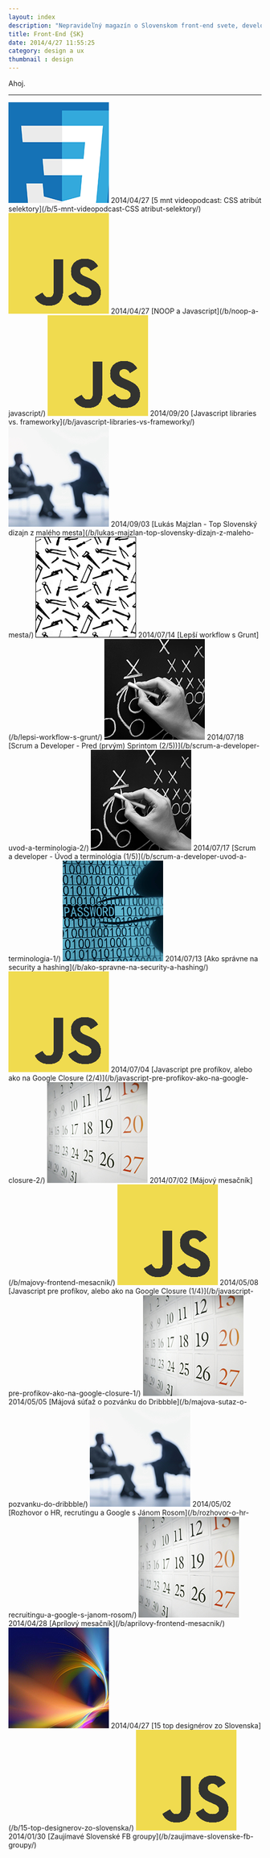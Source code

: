 ```yaml
---
layout: index
description: "Nepravideľný magazín o Slovenskom front-end svete, developeroch, designer a startupoch"
title: Front-End {SK}
date: 2014/4/27 11:55:25
category: design a ux
thumbnail : design
---
```


Ahoj.

---

<img src="/media/thumbnails/css3.png" />
<time>2014/04/27</time>
[5 mnt videopodcast: CSS atribút selektory](/b/5-mnt-videopodcast-CSS atribut-selektory/)

<img src="/media/thumbnails/javascript.png">
<time>2014/04/27</time>
[NOOP a Javascript](/b/noop-a-javascript/)

<img src="/media/thumbnails/javascript.png">
<time>2014/09/20</time>
[Javascript libraries vs. frameworky](/b/javascript-libraries-vs-frameworky/)

<img src="/media/thumbnails/interview.png">
<time>2014/09/03</time>
[Lukás Majzlan - Top Slovenský dizajn z malého mesta](/b/lukas-majzlan-top-slovensky-dizajn-z-maleho-mesta/)

<img src="/media/thumbnails/tools.png">
<time>2014/07/14</time>
[Lepší workflow s Grunt](/b/lepsi-workflow-s-grunt/)

<img src="/media/thumbnails/strategy.png">
<time>2014/07/18</time>
[Scrum a Developer - Pred (prvým) Sprintom (2/5))](/b/scrum-a-developer-uvod-a-terminologia-2/)

<img src="/media/thumbnails/strategy.png">
<time>2014/07/17</time>
[Scrum a developer - Úvod a terminológia (1/5)](/b/scrum-a-developer-uvod-a-terminologia-1/)

<img src="/media/thumbnails/security.png">
<time>2014/07/13</time>
[Ako správne na security a hashing](/b/ako-spravne-na-security-a-hashing/)

<img src="/media/thumbnails/javascript.png">
<time>2014/07/04</time>
[Javascript pre profíkov, alebo ako na Google Closure (2/4)](/b/javascript-pre-profikov-ako-na-google-closure-2/)

<img src="/media/thumbnails/calendar.png">
<time>2014/07/02</time>
[Májový mesačník](/b/majovy-frontend-mesacnik/)

<img src="/media/thumbnails/javascript.png">
<time>2014/05/08</time>
[Javascript pre profíkov, alebo ako na Google Closure (1/4)](/b/javascript-pre-profikov-ako-na-google-closure-1/)

<img src="/media/thumbnails/calendar.png">
<time>2014/05/05</time>
[Májová súťaž o pozvánku do Dribbble](/b/majova-sutaz-o-pozvanku-do-dribbble/)

<img src="/media/thumbnails/interview.png">
<time>2014/05/02</time>
[Rozhovor o HR, recrutingu a Google s Jánom Rosom](/b/rozhovor-o-hr-recruitingu-a-google-s-janom-rosom/)

<img src="/media/thumbnails/calendar.png">
<time>2014/04/28</time>
[Aprílový mesačník](/b/aprilovy-frontend-mesacnik/)

<img src="/media/thumbnails/design.png">
<time>2014/04/27</time>
[15 top designérov zo Slovenska](/b/15-top-designerov-zo-slovenska/)

<img src="/media/thumbnails/javascript.png">
<time>2014/01/30</time>
[Zaujímavé Slovenské FB groupy](/b/zaujimave-slovenske-fb-groupy/)

